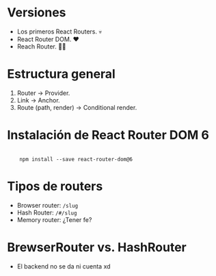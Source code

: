 # Versiones

- Los primeros React Routers. 💀
- React Router DOM. ❤
- Reach Router. 🤜🤛


# Estructura general

1. Router -> Provider.
2. Link -> Anchor.  
3. Route (path, render) -> Conditional render.

# Instalación de React Router DOM 6

```

    npm install --save react-router-dom@6

```

# Tipos de routers

- Browser router: ``` /slug ```
- Hash Router: ``` /#/slug ```
- Memory router: ¿Tener fe?

# BrewserRouter vs. HashRouter

- El backend no se da ni cuenta xd